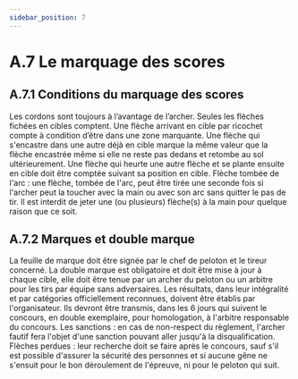 ```yaml
---
sidebar_position: 7
---
```


# A.7 Le marquage des scores

## A.7.1 Conditions du marquage des scores
Les cordons sont toujours à l’avantage de l’archer.
Seules les flèches fichées en cibles comptent.
Une flèche arrivant en cible par ricochet compte à condition d’être dans une zone marquante.
Une flèche qui s'encastre dans une autre déjà en cible marque la même valeur que la flèche encastrée
même si elle ne reste pas dedans et retombe au sol ultérieurement.
Une flèche qui heurte une autre flèche et se plante ensuite en cible doit être comptée suivant sa position
en cible.
Flèche tombée de l'arc : une flèche, tombée de l'arc, peut être tirée une seconde fois si l'archer peut la
toucher avec la main ou avec son arc sans quitter le pas de tir.
Il est interdit de jeter une (ou plusieurs) flèche(s) à la main pour quelque raison que ce soit.

## A.7.2 Marques et double marque
La feuille de marque doit être signée par le chef de peloton et le tireur concerné.
La double marque est obligatoire et doit être mise à jour à chaque cible, elle doit être tenue par un archer
du peloton ou un arbitre pour les tirs par équipe sans adversaires.
Les résultats, dans leur intégralité et par catégories officiellement reconnues, doivent être établis par
l'organisateur. Ils devront être transmis, dans les 6 jours qui suivent le concours, en double exemplaire,
pour homologation, à l'arbitre responsable du concours.
Les sanctions : en cas de non-respect du règlement, l'archer fautif fera l'objet d'une sanction pouvant aller
jusqu'à la disqualification.
Flèches perdues : leur recherche doit se faire après le concours, sauf s'il est possible d'assurer la sécurité
des personnes et si aucune gêne ne s'ensuit pour le bon déroulement de l'épreuve, ni pour le peloton qui
suit.
